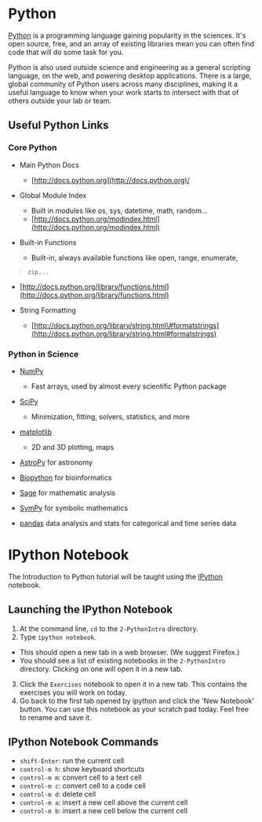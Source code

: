 Python
======

[Python](http://www.python.org) is a programming language gaining
popularity in the sciences. It's open source, free, and an array of
existing libraries mean you can often find code that will do some task
for you.

Python is also used outside science and engineering as a general
scripting language, on the web, and powering desktop applications. There
is a large, global community of Python users across many disciplines,
making it a useful language to know when your work starts to intersect
with that of others outside your lab or team.

Useful Python Links
-------------------

### Core Python

 - Main Python Docs
   - [http://docs.python.org](http://docs.python.org)/

 - Global Module Index
   - Built in modules like os, sys, datetime, math, random...
   - [http://docs.python.org/modindex.html](http://docs.python.org/modindex.html)
 - Built-in Functions
   - Built-in, always available functions like open, range, enumerate,
>     zip...
   - [http://docs.python.org/library/functions.html](http://docs.python.org/library/functions.html)

 - String Formatting
   - [http://docs.python.org/library/string.html\#formatstrings](http://docs.python.org/library/string.html#formatstrings)

### Python in Science

 - [NumPy](http://numpy.scipy.org/)
   - Fast arrays, used by almost every scientific Python package

 - [SciPy](http://www.scipy.org/)
   - Minimization, fitting, solvers, statistics, and more

 - [matplotlib](http://matplotlib.sourceforge.net/)
   - 2D and 3D plotting, maps

 - [AstroPy](http://astropy.org) for astronomy
 - [Biopython](http://biopython.org/wiki/Biopython) for bioinformatics
 - [Sage](http://www.sagemath.org/) for mathematic analysis
 - [SymPy](http://sympy.org/en/index.html) for symbolic mathematics
 - [pandas](http://pandas.pydata.org/) data analysis and stats for
    categorical and time series data

IPython Notebook
================

The Introduction to Python tutorial will be taught using the
[IPython](http://ipython.org) notebook.

Launching the IPython Notebook
------------------------------

1.  At the command line, `cd` to the `2-PythonIntro` directory.
2.  Type `ipython notebook`.
   - This should open a new tab in a web browser. (We suggest Firefox.)
   - You should see a list of existing notebooks in the `2-PythonIntro`
     directory. Clicking on one will open it in a new tab.
3.  Click the `Exercises` notebook to open it in a new tab. This
    contains the exercises you will work on today.
4.  Go back to the first tab opened by ipython and click the 'New
    Notebook' button. You can use this notebook as your scratch pad
    today. Feel free to rename and save it.

IPython Notebook Commands
-------------------------

 - `shift-Enter`: run the current cell
 - `control-m h`: show keyboard shortcuts
 - `control-m m`: convert cell to a text cell
 - `control-m c`: convert cell to a code cell
 - `control-m d`: delete cell
 - `control-m a`: insert a new cell above the current cell
 - `control-m b`: insert a new cell below the current cell

